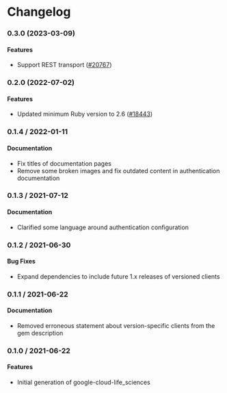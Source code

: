 # Changelog

### 0.3.0 (2023-03-09)

#### Features

* Support REST transport ([#20767](https://github.com/googleapis/google-cloud-ruby/issues/20767)) 

### 0.2.0 (2022-07-02)

#### Features

* Updated minimum Ruby version to 2.6 ([#18443](https://github.com/googleapis/google-cloud-ruby/issues/18443)) 

### 0.1.4 / 2022-01-11

#### Documentation

* Fix titles of documentation pages
* Remove some broken images and fix outdated content in authentication documentation

### 0.1.3 / 2021-07-12

#### Documentation

* Clarified some language around authentication configuration

### 0.1.2 / 2021-06-30

#### Bug Fixes

* Expand dependencies to include future 1.x releases of versioned clients

### 0.1.1 / 2021-06-22

#### Documentation

* Removed erroneous statement about version-specific clients from the gem description

### 0.1.0 / 2021-06-22

#### Features

* Initial generation of google-cloud-life_sciences
